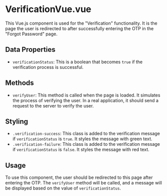 # VerificationVue.vue

This Vue.js component is used for the "Verification" functionality. It is the page the user is redirected to after successfully entering the OTP in the "Forgot Password" page.

## Data Properties

- `verificationStatus`: This is a boolean that becomes `true` if the verification process is successful.

## Methods

- `verifyUser`: This method is called when the page is loaded. It simulates the process of verifying the user. In a real application, it should send a request to the server to verify the user.

## Styling

- `.verification-success`: This class is added to the verification message if `verificationStatus` is `true`. It styles the message with green text.
- `.verification-failure`: This class is added to the verification message if `verificationStatus` is `false`. It styles the message with red text.

## Usage

To use this component, the user should be redirected to this page after entering the OTP. The `verifyUser` method will be called, and a message will be displayed based on the value of `verificationStatus`.

